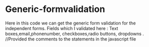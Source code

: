 # Generic-formvalidation


Here in this code we can get the generic  form validation for the independent forms. 
Fields which I validated here : Text boxes,email,phonenumber, checkboxes,radio buttons, dropdowns .
//Provided the comments to the statements in the javascript file
